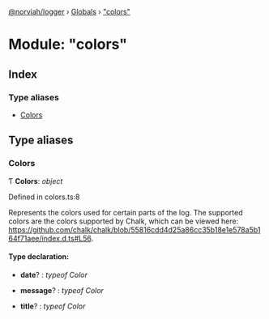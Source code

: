 [@norviah/logger](../README.md) › [Globals](../globals.md) › ["colors"](_colors_.md)

# Module: "colors"

## Index

### Type aliases

* [Colors](_colors_.md#colors)

## Type aliases

###  Colors

Ƭ **Colors**: *object*

Defined in colors.ts:8

Represents the colors used for certain parts of the log.
The supported colors are the colors supported by Chalk, which can be viewed here:
https://github.com/chalk/chalk/blob/55816cdd4d25a86cc35b18e1e578a5b164f71aee/index.d.ts#L56.

#### Type declaration:

* **date**? : *typeof Color*

* **message**? : *typeof Color*

* **title**? : *typeof Color*
